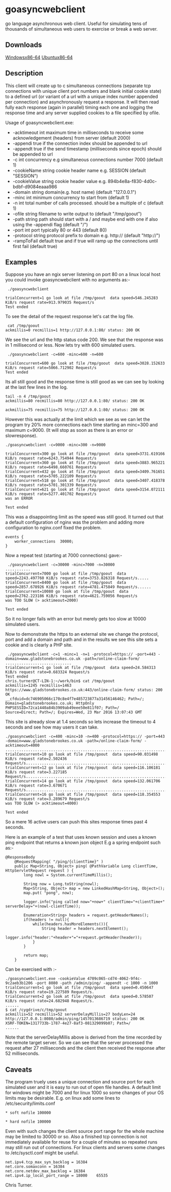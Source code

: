 # goasyncwebclient
go language asynchronous web client. Useful for simulating tens of thousands of simultaneous web users to exercise or break a web server.
## Downloads
[Windowsx86-64](downloads/windows86-64/goasyncwebclient.exe) 
[Ubuntux86-64](downloads/ubuntux86-64/goasyncwebclient)

## Description
This client will create up to c simultaneous connections
(separate tcp connections with unique client port numbers and blank initial cookie state)
to a defined url (or variant of a url with a unique index number appended per connection) and asynchronously request a response.
It will then read fully each response
(again in parallel) timing each one and logging the response time and any server supplied cookies to a file specified by ofile.

Usage of goasyncwebclient.exe:

*  -acktimeout int
        maximum time in milliseconds to receive some acknowledgement (headers) from server (default 2000)
*  -appendi
        true if the connection index should be appended to url
*  -appendt
        true if the send timestamp (milliseconds since epoch) should be appended to url
*  -c int
        concurrency e.g simultaneous connections number 7000 (default 1)
*  -cookieName string
        cookie header name e.g. SESSION (default "SESSION")
*  -cookieValue string
        cookie header value e.g. 894b4e8a-f830-4d0c-bdbf-d9084eaaa986
*  -domain string
        domain(e.g. host name) (default "127.0.0.1")
*  -minc int
        minimum concurrency to start from (default 1)
*  -n int
        total number of calls processed. should be a multiple of c (default 1)
*  -ofile string
        filename to write output to (default "/tmp/goout")
*  -path string
        path should start with a / and maybe end with one if also using the -appendi flag (default "/")
*  -port int
        port typically 80 or 443 (default 80)
*  -protocol string
        protocol prefix to domain e.g. http:// (default "http://")
*  -rampToFail
        default true and if true will ramp up the connections until first fail (default true)
        

## Examples
Suppose you have an ngix server listening on port 80 on a linux local host you could invoke goasyncwebclient with no arguments as:-
```
 ./goasyncwebclient

trialConcurrent=1 go look at file /tmp/goout  data speed=546.245283 KiB/s request rate=913.979035 Request/s
Test ended
```
To see the detail of the request response let's cat the log file.
```
 cat /tmp/goout
ackmillis=0 recmillis=1 http://127.0.0.1:80/ status: 200 OK
```
We see the url and the http status code 200. We see that the response was in 1 millisecond or less.
Now lets try with 600 simulated users.
```
 ./goasyncwebclient -c=600 -minc=600 -n=600

trialConcurrent=600 go look at file /tmp/goout  data speed=3028.152633 KiB/s request rate=5066.712902 Request/s
Test ended
```
Its all still good and the response time is still good as we can see by looking at the last few lines in the log.
```
tail -n 4 /tmp/goout
ackmillis=80 recmillis=80 http://127.0.0.1:80/ status: 200 OK

ackmillis=75 recmillis=75 http://127.0.0.1:80/ status: 200 OK
```
However this was actually at the limit which we see as we can let the program try 20% more connections each time starting an minc=300 and maximum c=9000. (It will stop as soon as there is an error or slowresponse).
```
./goasyncwebclient -c=9000 -minc=300 -n=9000

trialConcurrent=300 go look at file /tmp/goout  data speed=3731.619166 KiB/s request rate=6243.754944 Request/s
trialConcurrent=360 go look at file /tmp/goout  data speed=3883.965221 KiB/s request rate=6498.660761 Request/s
trialConcurrent=432 go look at file /tmp/goout  data speed=3409.761651 KiB/s request rate=5705.222109 Request/s
trialConcurrent=518 go look at file /tmp/goout  data speed=3407.418378 KiB/s request rate=5701.301339 Request/s
trialConcurrent=621 go look at file /tmp/goout  data speed=3154.072111 KiB/s request rate=5277.401702 Request/s
was an ERROR

Test ended
```
This was a disappointing limit as the speed was still good. It turned out that a default configuration of nginx was the problem and adding more configuration to nginx.conf fixed the problem.
```
events {
    worker_connections  30000;
}
```
Now a repeat test (starting at 7000 connections) gave:-
```
 ./goasyncwebclient -c=30000 -minc=7000 -n=30000
...........
trialConcurrent=7000 go look at file /tmp/goout  data speed=2243.497760 KiB/s request rate=3753.826318 Request/s.....
trialConcurrent=8400 go look at file /tmp/goout  data speed=2857.678926 KiB/s request rate=4781.475849 Request/s......
trialConcurrent=10080 go look at file /tmp/goout  data speed=2762.223186 KiB/s request rate=4621.759056 Request/s
was TOO SLOW (> acktimeout=2000)

Test ended
```
So it no longer fails with an error but merely gets too slow at 10000 simulated users.

Now to demonstrate the https to an external site we change the protocol, port and add a domain and path and in the results we see this site sets a cookie and is clearly a PHP site.
```
 ./goasyncwebclient -c=1 -minc=1 -n=1 -protocol=https:// -port=443 -domain=www.gladstonebrookes.co.uk -path=/online-claim-form/
.............................
trialConcurrent=1 go look at file /tmp/goout  data speed=24.584313 KiB/s request rate=0.683324 Request/s
Test ended
chris.turner@CT-LIN-1:~/work/bin$ cat /tmp/goout
ackmillis=1245 recmillis=1463 https://www.gladstonebrookes.co.uk:443/online-claim-form/ status: 200 OK
__cfduid=dc746905066c170c8e4f7e485723877a31456146462; Path=/; Domain=gladstonebrookes.co.uk; HttpOnly
PHPSESSID=72ca1440a84b3909ab49eee50e811f07; Path=/
Source=Direct; Path=/; Expires=Wed, 23 Mar 2016 13:07:43 GMT
```
This site is already slow at 1.4 seconds so lets increase the timeout to 4 seconds and see how may users it can take.
```
./goasyncwebclient -c=400 -minc=10 -n=400 -protocol=https:// -port=443 -domain=www.gladstonebrookes.co.uk -path=/online-claim-form/ -acktimeout=4000
...........................................................................
trialConcurrent=10 go look at file /tmp/goout  data speed=90.031498 KiB/s request rate=2.502436 Request/s...................................................................
trialConcurrent=12 go look at file /tmp/goout  data speed=116.106181 KiB/s request rate=3.227185 Request/s.....................................................................
trialConcurrent=14 go look at file /tmp/goout  data speed=132.061706 KiB/s request rate=3.670671 Request/s.........................................................................................
trialConcurrent=16 go look at file /tmp/goout  data speed=118.354553 KiB/s request rate=3.289679 Request/s
was TOO SLOW (> acktimeout=4000)

Test ended
```
So a mere 16 active users can push this sites response times past 4 seconds.

Here is an example of a test that uses known session and uses a known ping endpoint that returns a known json object
E.g a spring endpoint such as:-
```
@ResponseBody
	@RequestMapping( "/ping/{clientTime}" )
	public Map<String, Object> ping( @PathVariable Long clientTime, HttpServletRequest request ) {
		long nowl = System.currentTimeMillis();
		
		String now = Long.toString(nowl);
		Map<String, Object> map = new LinkedHashMap<String, Object>();
		map.put( "pong", now);
	
		logger.info("ping called now="+now+" clientTime="+clientTime+" serverDelay="+(nowl-clientTime));
		
		Enumeration<String> headers = request.getHeaderNames();
		if(headers != null){
			while(headers.hasMoreElements()){
				String header = headers.nextElement();
				logger.info("header:"+header+"="+request.getHeader(header));
			}
		}
		
		return map;
	}
```
Can be exercised with :-
```
./goasyncwebclient.exe -cookieValue 4709c065-cd74-4062-9f4c-9c2aeb3b1206 -port 8080 -path /admin/ping/ -appendt -c 1000 -n 1000
trialConcurrent=1 go look at file /tmp/goout  data speed=0.450647 KiB/s request rate=19.227589 Request/s.
trialConcurrent=2 go look at file /tmp/goout  data speed=0.578507 KiB/s request rate=24.682948 Request/s.
......
$ cat /cygdrive/c/tmp/goout
ackmillis=52 recmillis=52 serverDelayMillis=27 bodyLen=24 http://127.0.0.1:8080/admin/ping/1457013686719 status: 200 OK
XSRF-TOKEN=1317733b-1787-4e27-8af3-081329099b07; Path=/
......
```
Note that the serverDelayMillis above is derived from the time recorded by the remote target server. So we can see that the server processed the request after 27 milliseconds and the client then received the response after 52 milliseconds.

## Caveats
The program truely uses a unique connection and source port for each simulated user and it is easy to run out of open file handles. A default limit for windows might be 7000 and for linux 1000 so some changes of your OS limits may be desirable. E.g. on linux add some lines to /etc/security/limits.conf
```
* soft nofile 100000

* hard nofile 100000
```
Even with such changes the client source port range for the whole machine may be limited to 30000 or so. Also a finished tcp connection is not immediately available for reuse for a couple of minutes so repeated runs may still run out of connections.
For linux clients and servers some changes to /etc/sysctl.conf might be useful.
```
net.ipv4.tcp_max_syn_backlog = 16384
net.core.somaxconn = 16384
net.core.netdev_max_backlog = 16384
net.ipv4.ip_local_port_range = 18000    65535
```

Chris Turner.
